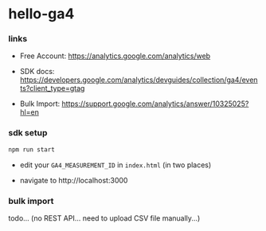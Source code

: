 # hello-ga4
 
### links

- Free Account:
https://analytics.google.com/analytics/web

- SDK docs:
https://developers.google.com/analytics/devguides/collection/ga4/events?client_type=gtag

- Bulk Import:
https://support.google.com/analytics/answer/10325025?hl=en


### sdk setup

```bash
npm run start
```

- edit your `GA4_MEASUREMENT_ID` in `index.html` (in two places)

- navigate to http://localhost:3000


### bulk import

todo... (no REST API... need to upload CSV file manually...)